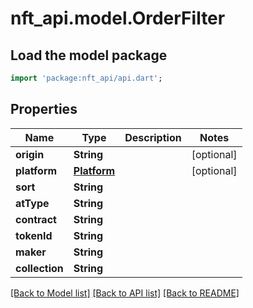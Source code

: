 # nft_api.model.OrderFilter

## Load the model package
```dart
import 'package:nft_api/api.dart';
```

## Properties
Name | Type | Description | Notes
------------ | ------------- | ------------- | -------------
**origin** | **String** |  | [optional] 
**platform** | [**Platform**](Platform.md) |  | [optional] 
**sort** | **String** |  | 
**atType** | **String** |  | 
**contract** | **String** |  | 
**tokenId** | **String** |  | 
**maker** | **String** |  | 
**collection** | **String** |  | 

[[Back to Model list]](../README.md#documentation-for-models) [[Back to API list]](../README.md#documentation-for-api-endpoints) [[Back to README]](../README.md)


